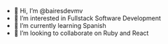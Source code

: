 - 👋 Hi, I’m @bairesdevmv
- 👀 I’m interested in Fullstack Software Development
- 🌱 I’m currently learning Spanish
- 💞️ I’m looking to collaborate on Ruby and React
